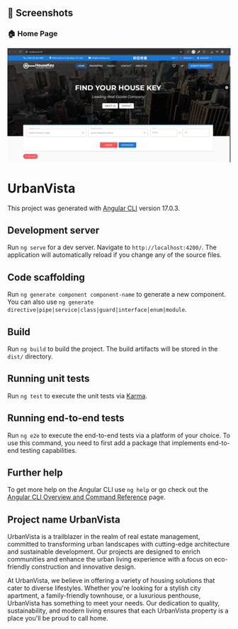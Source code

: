 
## 📸 Screenshots

### 🏠 Home Page
![Image_Alt](https://github.com/Neha-Dotcom49/home-hunter-angular/blob/32a7201d62e57fbf35766c7049e12aa07dd67f61/src/assets/images/home.PNG)










# UrbanVista

This project was generated with [Angular CLI](https://github.com/angular/angular-cli) version 17.0.3.

## Development server

Run `ng serve` for a dev server. Navigate to `http://localhost:4200/`. The application will automatically reload if you change any of the source files.

## Code scaffolding

Run `ng generate component component-name` to generate a new component. You can also use `ng generate directive|pipe|service|class|guard|interface|enum|module`.

## Build

Run `ng build` to build the project. The build artifacts will be stored in the `dist/` directory.

## Running unit tests

Run `ng test` to execute the unit tests via [Karma](https://karma-runner.github.io).

## Running end-to-end tests

Run `ng e2e` to execute the end-to-end tests via a platform of your choice. To use this command, you need to first add a package that implements end-to-end testing capabilities.

## Further help

To get more help on the Angular CLI use `ng help` or go check out the [Angular CLI Overview and Command Reference](https://angular.io/cli) page.

## Project name  UrbanVista
 UrbanVista is a trailblazer in the realm of real estate management, committed to transforming urban landscapes with cutting-edge architecture and sustainable development. Our projects are designed to enrich communities and enhance the urban living experience with a focus on eco-friendly construction and innovative design.

At UrbanVista, we believe in offering a variety of housing solutions that cater to diverse lifestyles. Whether you're looking for a stylish city apartment, a family-friendly townhouse, or a luxurious penthouse, UrbanVista has something to meet your needs. Our dedication to quality, sustainability, and modern living ensures that each UrbanVista property is a place you'll be proud to call home.

